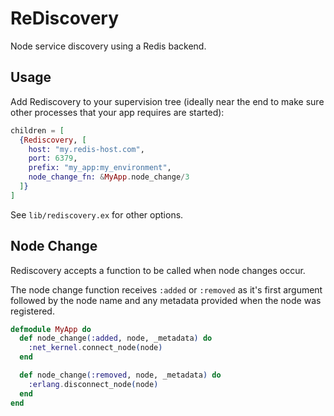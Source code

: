 # ReDiscovery

<!-- MDOC !-->

Node service discovery using a Redis backend.

## Usage

Add Rediscovery to your supervision tree (ideally near the end to make sure other processes that your app requires are started):

```elixir
children = [
  {Rediscovery, [
    host: "my.redis-host.com",
    port: 6379,
    prefix: "my_app:my_environment",
    node_change_fn: &MyApp.node_change/3
  ]}
]
```

See `lib/rediscovery.ex` for other options.

## Node Change

Rediscovery accepts a function to be called when node changes occur.

The node change function receives `:added` or `:removed` as it's first argument followed by the node name and any metadata provided when the node was registered.

```elixir
defmodule MyApp do
  def node_change(:added, node, _metadata) do
    :net_kernel.connect_node(node)
  end

  def node_change(:removed, node, _metadata) do
    :erlang.disconnect_node(node)
  end
end
```
